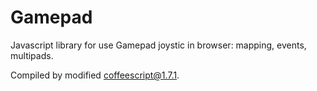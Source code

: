 Gamepad
=======

Javascript library for use Gamepad joystic in browser: mapping, events, multipads.

Compiled by modified [coffeescript@1.7.1](https://github.com/NightMigera/coffeescript).


